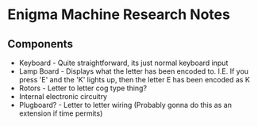 <h1>Enigma Machine Research Notes</h1>
<h2>Components</h2>
<ul>
<li>Keyboard - Quite straightforward, its just normal keyboard input</li>
<li>Lamp Board - Displays what the letter has been encoded to. I.E. If you press 'E' and the 'K' lights up, then the letter E has been encoded as K</li>
<li>Rotors - Letter to letter cog type thing?</li>
<li>Internal electronic circuitry</li>
<li>Plugboard? - Letter to letter wiring (Probably gonna do this as an extension if time permits)</li>
</ul>